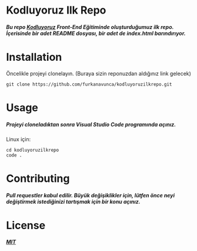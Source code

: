 # Kodluyoruz Ilk Repo

##### Bu repo [Kodluyoruz](https://https://kodluyoruz.org) Front-End Eğitiminde oluşturduğumuz ilk repo. İçerisinde bir adet README dosyası, bir adet de index.html barındırıyor.

# Installation

Öncelikle projeyi clonelayın. (Buraya sizin reponuzdan aldığınız link gelecek)

```
git clone https://github.com/furkanavunca/kodluyoruzilkrepo.git
```

# Usage

##### Projeyi cloneladıktan sonra Visual Studio Code programında açınız.

Linux için:
```
cd kodluyoruzilkrepo
code .
```

# Contributing

##### Pull requestler kabul edilir. Büyük değişiklikler için, lütfen önce neyi değiştirmek istediğinizi tartışmak için bir konu açınız.

# License

##### [MIT](https://choosealicense.com/licenses/mit/)
